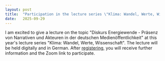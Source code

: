 ```yaml
---
layout: post
title:  "Participation in the lecture series \"Klima: Wandel, Werte, Wissenschaft\""
date:   2025-09-29
---
```


I am excited to give a lecture on the topic "Diskurs Energiewende - Präsenz von Narrativen und Akteuren in der deutschen Medienöffentlichkeit" at this year's lecture series "Klima: Wandel, Werte, Wissenschaft". The lecture will be held digitally and in German. After [registering](https://bpt.bci.tu-dortmund.de/studium/lehrveranstaltungen/klima-wandel-werte-wissenschaft/), you will receive further information and the Zoom link to participate.
